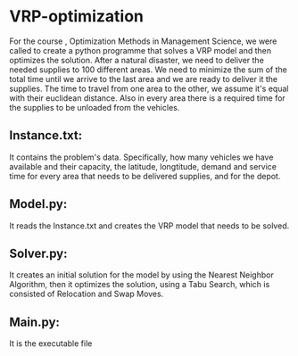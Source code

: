 # VRP-optimization
For the course , Optimization Methods in Management Science, we were called to create a python programme that solves a VRP model 
and then optimizes the solution. After a natural disaster, we need to deliver the needed supplies to 100 different areas. We need to minimize the sum of the 
total time until we arrive to the last area and we are ready to deliver it the supplies. The time to travel from one area to the other, we assume it's equal with 
their  euclidean distance. Also in every area there is a required time for the supplies to be unloaded from the vehicles.

## Instance.txt: 
It contains the problem's data. Specifically, how many vehicles we have available and their capacity, the latitude, longtitude, demand and service time 
for every area that needs to be delivered supplies, and for the depot.
## Model.py: 
It reads the Instance.txt and creates the VRP model that needs to be solved.
## Solver.py: 
It creates an initial solution for the model by using the Nearest Neighbor Algorithm, then it optimizes the solution, using a Tabu Search,
which is consisted of Relocation and Swap Moves.
## Main.py: 
It is the executable file
